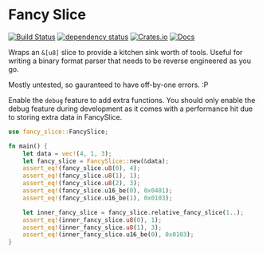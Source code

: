 # Fancy Slice
[![Build Status](https://travis-ci.com/rukai/fancy_slice.svg?branch=master)](https://travis-ci.com/rukai/fancy_slice) [![dependency status](https://deps.rs/repo/github/rukai/fancy_slice/status.svg)](https://deps.rs/repo/github/rukai/fancy_slice) [![Crates.io](https://img.shields.io/crates/v/fancy_slice.svg)](https://crates.io/crates/fancy_slice) [![Docs](https://docs.rs/fancy_slice/badge.svg)](https://docs.rs/fancy_slice)

Wraps an `&[u8]` slice to provide a kitchen sink worth of tools.
Useful for writing a binary format parser that needs to be reverse engineered as you go.

Mostly untested, so gauranteed to have off-by-one errors. :P

Enable the `debug` feature to add extra functions.
You should only enable the debug feature during development as it comes with a performance hit due to storing extra data in FancySlice.

```rust
use fancy_slice::FancySlice;

fn main() {
    let data = vec!(4, 1, 3);
    let fancy_slice = FancySlice::new(&data);
    assert_eq!(fancy_slice.u8(0), 4);
    assert_eq!(fancy_slice.u8(1), 1);
    assert_eq!(fancy_slice.u8(2), 3);
    assert_eq!(fancy_slice.u16_be(0), 0x0401);
    assert_eq!(fancy_slice.u16_be(1), 0x0103);

    let inner_fancy_slice = fancy_slice.relative_fancy_slice(1..);
    assert_eq!(inner_fancy_slice.u8(0), 1);
    assert_eq!(inner_fancy_slice.u8(1), 3);
    assert_eq!(inner_fancy_slice.u16_be(0), 0x0103);
}
```
